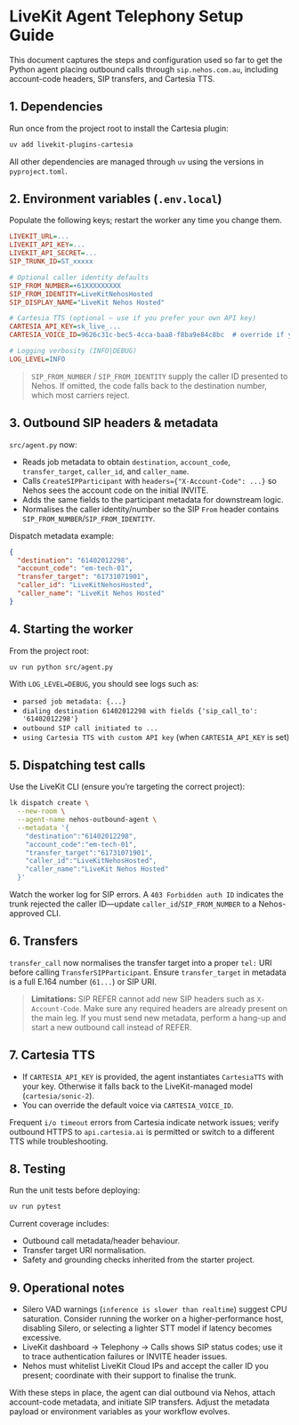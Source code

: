# LiveKit Agent Telephony Setup Guide

This document captures the steps and configuration used so far to get the Python agent placing outbound calls through `sip.nehos.com.au`, including account-code headers, SIP transfers, and Cartesia TTS.

## 1. Dependencies

Run once from the project root to install the Cartesia plugin:

```bash
uv add livekit-plugins-cartesia
```

All other dependencies are managed through `uv` using the versions in `pyproject.toml`.

## 2. Environment variables (`.env.local`)

Populate the following keys; restart the worker any time you change them.

```ini
LIVEKIT_URL=...
LIVEKIT_API_KEY=...
LIVEKIT_API_SECRET=...
SIP_TRUNK_ID=ST_xxxxx

# Optional caller identity defaults
SIP_FROM_NUMBER=+61XXXXXXXXX
SIP_FROM_IDENTITY=LiveKitNehosHosted
SIP_DISPLAY_NAME="LiveKit Nehos Hosted"

# Cartesia TTS (optional – use if you prefer your own API key)
CARTESIA_API_KEY=sk_live_...
CARTESIA_VOICE_ID=9626c31c-bec5-4cca-baa8-f8ba9e84c8bc  # override if you want a different voice

# Logging verbosity (INFO|DEBUG)
LOG_LEVEL=INFO
```

> `SIP_FROM_NUMBER` / `SIP_FROM_IDENTITY` supply the caller ID presented to Nehos. If omitted, the code falls back to the destination number, which most carriers reject.

## 3. Outbound SIP headers & metadata

`src/agent.py` now:

- Reads job metadata to obtain `destination`, `account_code`, `transfer_target`, `caller_id`, and `caller_name`.
- Calls `CreateSIPParticipant` with `headers={"X-Account-Code": ...}` so Nehos sees the account code on the initial INVITE.
- Adds the same fields to the participant metadata for downstream logic.
- Normalises the caller identity/number so the SIP `From` header contains `SIP_FROM_NUMBER`/`SIP_FROM_IDENTITY`.

Dispatch metadata example:

```json
{
  "destination": "61402012298",
  "account_code": "em-tech-01",
  "transfer_target": "61731071901",
  "caller_id": "LiveKitNehosHosted",
  "caller_name": "LiveKit Nehos Hosted"
}
```

## 4. Starting the worker

From the project root:

```bash
uv run python src/agent.py
```

With `LOG_LEVEL=DEBUG`, you should see logs such as:

- `parsed job metadata: {...}`
- `dialing destination 61402012298 with fields {'sip_call_to': '61402012298'}`
- `outbound SIP call initiated to ...`
- `using Cartesia TTS with custom API key` (when `CARTESIA_API_KEY` is set)

## 5. Dispatching test calls

Use the LiveKit CLI (ensure you’re targeting the correct project):

```bash
lk dispatch create \
  --new-room \
  --agent-name nehos-outbound-agent \
  --metadata '{
    "destination":"61402012298",
    "account_code":"em-tech-01",
    "transfer_target":"61731071901",
    "caller_id":"LiveKitNehosHosted",
    "caller_name":"LiveKit Nehos Hosted"
  }'
```

Watch the worker log for SIP errors. A `403 Forbidden auth ID` indicates the trunk rejected the caller ID—update `caller_id`/`SIP_FROM_NUMBER` to a Nehos-approved CLI.

## 6. Transfers

`transfer_call` now normalises the transfer target into a proper `tel:` URI before calling `TransferSIPParticipant`. Ensure `transfer_target` in metadata is a full E.164 number (`61...`) or SIP URI.

> **Limitations:** SIP REFER cannot add new SIP headers such as `X-Account-Code`. Make sure any required headers are already present on the main leg. If you must send new metadata, perform a hang-up and start a new outbound call instead of REFER.

## 7. Cartesia TTS

- If `CARTESIA_API_KEY` is provided, the agent instantiates `CartesiaTTS` with your key. Otherwise it falls back to the LiveKit-managed model (`cartesia/sonic-2`).
- You can override the default voice via `CARTESIA_VOICE_ID`.

Frequent `i/o timeout` errors from Cartesia indicate network issues; verify outbound HTTPS to `api.cartesia.ai` is permitted or switch to a different TTS while troubleshooting.

## 8. Testing

Run the unit tests before deploying:

```bash
uv run pytest
```

Current coverage includes:

- Outbound call metadata/header behaviour.
- Transfer target URI normalisation.
- Safety and grounding checks inherited from the starter project.

## 9. Operational notes

- Silero VAD warnings (`inference is slower than realtime`) suggest CPU saturation. Consider running the worker on a higher-performance host, disabling Silero, or selecting a lighter STT model if latency becomes excessive.
- LiveKit dashboard → Telephony → Calls shows SIP status codes; use it to trace authentication failures or INVITE header issues.
- Nehos must whitelist LiveKit Cloud IPs and accept the caller ID you present; coordinate with their support to finalise the trunk.

With these steps in place, the agent can dial outbound via Nehos, attach account-code metadata, and initiate SIP transfers. Adjust the metadata payload or environment variables as your workflow evolves.
